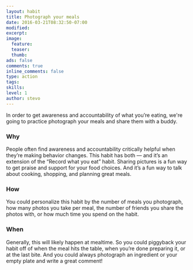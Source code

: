 ```yaml
---
layout: habit
title: Photograph your meals
date: 2016-03-21T08:32:50-07:00
modified:
excerpt: 
image:
  feature:
  teaser:
  thumb:
ads: false
comments: true
inline_comments: false
type: action
tags: 
skills: 
level: 1
author: stevo
---
```


In order to get awareness and accountability of what you’re eating, we're going to practice photograph your meals and share them with a buddy.

### Why
People often find awareness and accountability critically helpful when they’re making behavior changes. This habit has both — and it’s an extension of the “Record what you eat” habit. Sharing pictures is a fun way to get praise and support for your food choices. And it’s a fun way to talk about cooking, shopping, and planning great meals.

### How
You could personalize this habit by the number of meals you photograph, how many photos you take per meal, the number of friends you share the photos with, or how much time you spend on the habit.

### When
Generally, this will likely happen at mealtime. So you could piggyback your habit off of when the meal hits the table, when you’re done preparing it, or at the last bite. And you could always photograph an ingredient or your empty plate and write a great comment!